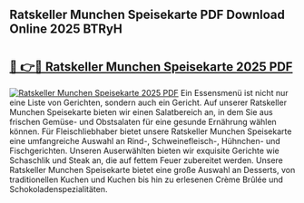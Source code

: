 ## Ratskeller Munchen Speisekarte PDF Download Online 2025 BTRyH

# <h2><a href="http://gc61wri.nevu.top/?p=Ratskeller+Munchen+Speisekarte">🔗 👉🔴 Ratskeller Munchen Speisekarte 2025 PDF</a></h2>

[![Ratskeller Munchen Speisekarte 2025 PDF](https://i.imgur.com/dBaPXMq.png)](http://gc61wri.nevu.top/?p=Ratskeller+Munchen+Speisekarte)
Ein Essensmenü ist nicht nur eine Liste von Gerichten, sondern auch ein Gericht. Auf unserer Ratskeller Munchen Speisekarte bieten wir einen Salatbereich an, in dem Sie aus frischen Gemüse- und Obstsalaten für eine gesunde Ernährung wählen können. Für Fleischliebhaber bietet unsere Ratskeller Munchen Speisekarte eine umfangreiche Auswahl an Rind-, Schweinefleisch-, Hühnchen- und Fischgerichten. Unseren Auserwählten bieten wir exquisite Gerichte wie Schaschlik und Steak an, die auf fettem Feuer zubereitet werden. Unsere Ratskeller Munchen Speisekarte bietet eine große Auswahl an Desserts, von traditionellen Kuchen und Kuchen bis hin zu erlesenen Crème Brûlée und Schokoladenspezialitäten.
